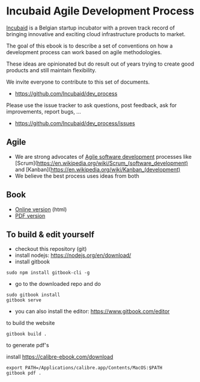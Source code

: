 # Incubaid Agile Development Process

[Incubaid](http://www.incubaid.com) is a Belgian startup incubator with a proven track record of bringing innovative and exciting cloud infrastructure products to market.

The goal of this ebook is to describe a set of conventions on how a development process can work based on agile methodologies.

These ideas are opinionated but do result out of years trying to create good products and still maintain flexibility.

We invite everyone to contribute to this set of documents.

* https://github.com/Incubaid/dev_process

Please use the issue tracker to ask questions, post feedback, ask for improvements, report bugs, ...

* https://github.com/Incubaid/dev_process/issues


## Agile

- We are strong advocates of [Agile software development](https://en.wikipedia.org/wiki/Agile_software_development) processes like [Scrum](https://en.wikipedia.org/wiki/Scrum_(software_development) and [Kanban](https://en.wikipedia.org/wiki/Kanban_(development)
- We believe the best process uses ideas from both


## Book

- [Online version](https://gig.gitbooks.io/agile/content/) (html)
- [PDF version](https://www.gitbook.com/download/pdf/book/gig/agile)


## To build & edit yourself

- checkout this repository (git)
- install nodejs: https://nodejs.org/en/download/
- install gitbook

```
sudo npm install gitbook-cli -g
```

- go to the downloaded repo and do

```
sudo gitbook install
gitbook serve
```

- you can also install the editor: https://www.gitbook.com/editor

to build the website

```
gitbook build .
```

to generate pdf's

install https://calibre-ebook.com/download

```
export PATH=/Applications/calibre.app/Contents/MacOS:$PATH
gitbook pdf .
```
